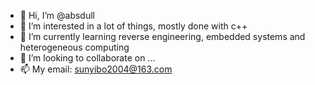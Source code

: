 - 👋 Hi, I’m @absdull
- 👀 I’m interested in a lot of things, mostly done with c++
- 🌱 I’m currently learning reverse engineering, embedded systems and heterogeneous computing
- 💞️ I’m looking to collaborate on ...
- 📫 My email: sunyibo2004@163.com

<!---
absdull/absdull is a ✨ special ✨ repository because its `README.md` (this file) appears on your GitHub profile.
You can click the Preview link to take a look at your changes.
--->
